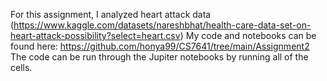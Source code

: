 For this assignment, I analyzed heart attack data (https://www.kaggle.com/datasets/nareshbhat/health-care-data-set-on-heart-attack-possibility?select=heart.csv)
My code and notebooks can be found here: https://github.com/honya99/CS7641/tree/main/Assignment2
The code can be run through the Jupiter notebooks by running all of the cells.
